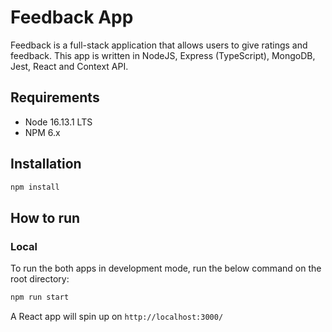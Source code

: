 # Feedback App
Feedback is a full-stack application that allows users to give ratings and feedback. This app is written in NodeJS, Express (TypeScript), MongoDB, Jest, React and Context API.

## Requirements
- Node 16.13.1 LTS
- NPM 6.x

## Installation
```bash
npm install
```

## How to run
### Local
To run the both apps in development mode, run the below command on the root directory:
```bash
npm run start
```

A React app will spin up on `http://localhost:3000/`
